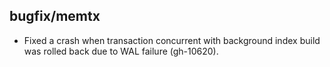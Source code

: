 ## bugfix/memtx

* Fixed a crash when transaction concurrent with background index build
  was rolled back due to WAL failure (gh-10620).
